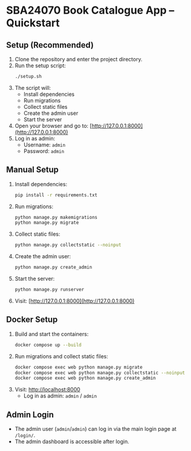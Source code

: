 # SBA24070 Book Catalogue App – Quickstart

## Setup (Recommended)

1. Clone the repository and enter the project directory.
2. Run the setup script:
   ```sh
   ./setup.sh
   ```
3. The script will:
   - Install dependencies
   - Run migrations
   - Collect static files
   - Create the admin user
   - Start the server
4. Open your browser and go to: [http://127.0.0.1:8000](http://127.0.0.1:8000)
5. Log in as admin:
   - Username: `admin`
   - Password: `admin`

## Manual Setup

1. Install dependencies:
   ```sh
   pip install -r requirements.txt
   ```
2. Run migrations:
   ```sh
   python manage.py makemigrations
   python manage.py migrate
   ```
3. Collect static files:
   ```sh
   python manage.py collectstatic --noinput
   ```
4. Create the admin user:
   ```sh
   python manage.py create_admin
   ```
5. Start the server:
   ```sh
   python manage.py runserver
   ```
6. Visit: [http://127.0.0.1:8000](http://127.0.0.1:8000)

## Docker Setup

1. Build and start the containers:
   ```sh
   docker compose up --build
   ```
2. Run migrations and collect static files:
   ```sh
   docker compose exec web python manage.py migrate
   docker compose exec web python manage.py collectstatic --noinput
   docker compose exec web python manage.py create_admin
   ```
3. Visit: [http://localhost:8000](http://localhost:8000)
   - Log in as admin: `admin` / `admin`

## Admin Login

- The admin user (`admin`/`admin`) can log in via the main login page at `/login/`.
- The admin dashboard is accessible after login. 